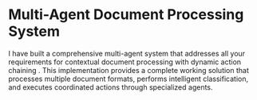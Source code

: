 # Multi-Agent Document Processing System
I have built a comprehensive multi-agent system that addresses all your requirements for contextual document processing with dynamic action chaining . This implementation provides a complete working solution that processes multiple document formats, performs intelligent classification, and executes coordinated actions through specialized agents.

